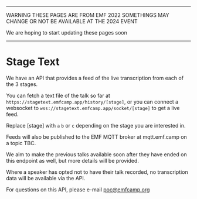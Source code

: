 * * *
WARNING THESE PAGES ARE FROM EMF 2022 SOMETHINGS MAY CHANGE OR NOT BE AVAILABLE AT THE 2024 EVENT

We are hoping to start updating these pages soon
* * *
# Stage Text
We have an API that provides a feed of the live transcription from each of the 3 stages.

You can fetch a text file of the talk so far at `https://stagetext.emfcamp.app/history/[stage]`,
or you can connect a websocket to `wss://stagetext.emfcamp.app/socket/[stage]` to get a live feed.

Replace [stage] with `a` `b` or `c` depending on the stage you are interested in.

Feeds will also be published to the EMF MQTT broker at mqtt.emf.camp on a topic TBC.

We aim to make the previous talks available soon after they have ended on this endpoint as well,
but more details will be provided.

Where a speaker has opted not to have their talk recorded, no transcription data will be
available via the API.

For questions on this API, please e-mail poc@emfcamp.org

